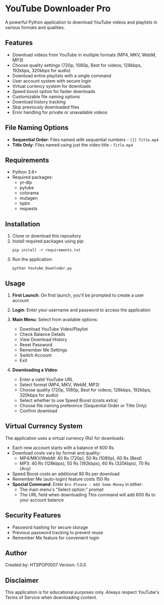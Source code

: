 # YouTube Downloader Pro

A powerful Python application to download YouTube videos and playlists in various formats and qualities.

## Features

- Download videos from YouTube in multiple formats (MP4, MKV, WebM, MP3)
- Choose quality settings (720p, 1080p, Best for videos; 128kbps, 192kbps, 320kbps for audio)
- Download entire playlists with a single command
- User account system with secure login
- Virtual currency system for downloads
- Speed boost option for faster downloads
- Customizable file naming options
- Download history tracking
- Skip previously downloaded files
- Error handling for private or unavailable videos

## File Naming Options

- **Sequential Order**: Files named with sequential numbers - `[1] Title.mp4`
- **Title Only**: Files named using just the video title - `Title.mp4`

## Requirements

- Python 3.6+
- Required packages:
  - yt-dlp
  - pytube
  - colorama
  - mutagen
  - tqdm
  - requests

## Installation

1. Clone or download this repository
2. Install required packages using pip:
   ```
   pip install -r requirements.txt
   ```
3. Run the application:
   ```
   python Youtube_Downloder.py
   ```

## Usage

1. **First Launch**: On first launch, you'll be prompted to create a user account
2. **Login**: Enter your username and password to access the application
3. **Main Menu**: Select from available options:
   - Download YouTube Video/Playlist
   - Check Balance Details
   - View Download History
   - Reset Password
   - Remember Me Settings
   - Switch Account
   - Exit

4. **Downloading a Video**:
   - Enter a valid YouTube URL
   - Select format (MP4, MKV, WebM, MP3)
   - Choose quality (720p, 1080p, Best for videos; 128kbps, 192kbps, 320kbps for audio)
   - Select whether to use Speed Boost (costs extra)
   - Choose file naming preference (Sequential Order or Title Only)
   - Confirm download

## Virtual Currency System

The application uses a virtual currency (Rs) for downloads:

- Each new account starts with a balance of 600 Rs
- Download costs vary by format and quality:
  - MP4/MKV/WebM: 40 Rs (720p), 50 Rs (1080p), 60 Rs (Best)
  - MP3: 40 Rs (128kbps), 50 Rs (192kbps), 60 Rs (320kbps), 70 Rs (Any)
- Speed Boost costs an additional 80 Rs per download
- Remember Me (auto-login) feature costs 150 Rs
- **Special Command**: Enter `Bro Please : Add Some Money` in either:
  - The main menu's "Select option:" prompt
  - The URL field when downloading
  This command will add 600 Rs to your account balance

## Security Features

- Password hashing for secure storage
- Previous password tracking to prevent reuse
- Remember Me feature for convenient login

## Author

Created by: HTSPOP0007
Version: 1.0.0

## Disclaimer

This application is for educational purposes only. Always respect YouTube's Terms of Service when downloading content. 